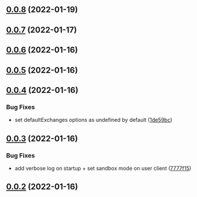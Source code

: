 ## [0.0.8](https://github.com/fasenderos/nestjs-ccxt/compare/0.0.7...0.0.8) (2022-01-19)

## [0.0.7](https://github.com/fasenderos/nestjs-ccxt/compare/0.0.6...0.0.7) (2022-01-17)

## [0.0.6](https://github.com/fasenderos/nestjs-ccxt/compare/0.0.5...0.0.6) (2022-01-16)

## [0.0.5](https://github.com/fasenderos/nestjs-ccxt/compare/0.0.4...0.0.5) (2022-01-16)

## [0.0.4](https://github.com/fasenderos/nestjs-ccxt/compare/0.0.3...0.0.4) (2022-01-16)


### Bug Fixes

* set defaultExchanges options as undefined by default ([1de59bc](https://github.com/fasenderos/nestjs-ccxt/commit/1de59bcd89d940a20e77e8e3ea80d42d619fb8bc))

## [0.0.3](https://github.com/fasenderos/nestjs-ccxt/compare/0.0.2...0.0.3) (2022-01-16)


### Bug Fixes

* add verbose log on startup + set sandbox mode on user client ([7777f15](https://github.com/fasenderos/nestjs-ccxt/commit/7777f15a66344ff4e8c4a17ce8ad964373908c79))



## [0.0.2](https://github.com/fasenderos/nestjs-ccxt/compare/0.0.2...0.0.3) (2022-01-16)

